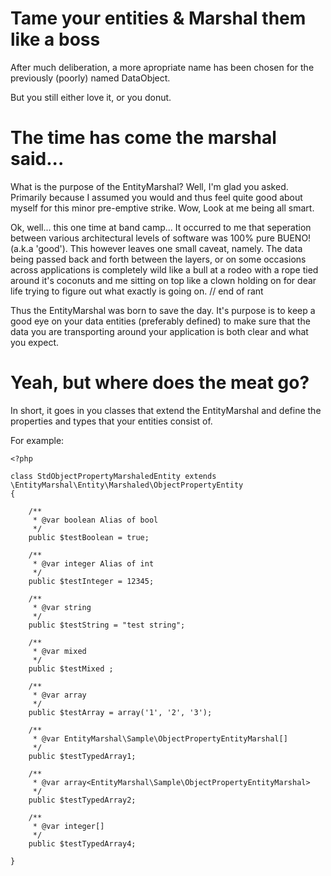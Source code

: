 Tame your entities & Marshal them like a boss
=============================================

After much deliberation, a more apropriate name has been chosen for the previously (poorly) named DataObject.

But you still either love it, or you donut.


The time has come the marshal said...
=====================================

What is the purpose of the EntityMarshal? Well, I'm glad you asked. Primarily because I assumed you would and thus feel quite good about myself for this minor pre-emptive strike. Wow, Look at me being all smart.

Ok, well... this one time at band camp... It occurred to me that seperation between various architectural levels of software was 100% pure BUENO! (a.k.a 'good'). This however leaves one small caveat, namely. The data being passed back and forth between the layers, or on some occasions across applications is completely wild like a bull at a rodeo with a rope tied around it's coconuts and me sitting on top like a clown holding on for dear life trying to figure out what exactly is going on. // end of rant

Thus the EntityMarshal was born to save the day. It's purpose is to keep a good eye on your data entities (preferably defined) to make sure that the data you are transporting around your application is both clear and what you expect.


Yeah, but where does the meat go?
=================================

In short, it goes in you classes that extend the EntityMarshal and define the properties and types that your entities consist of.

For example:

    <?php

    class StdObjectPropertyMarshaledEntity extends \EntityMarshal\Entity\Marshaled\ObjectPropertyEntity
    {

        /**
         * @var boolean Alias of bool
         */
        public $testBoolean = true;

        /**
         * @var integer Alias of int
         */
        public $testInteger = 12345;

        /**
         * @var string
         */
        public $testString = "test string";

        /**
         * @var mixed
         */
        public $testMixed ;

        /**
         * @var array
         */
        public $testArray = array('1', '2', '3');

        /**
         * @var EntityMarshal\Sample\ObjectPropertyEntityMarshal[]
         */
        public $testTypedArray1;

        /**
         * @var array<EntityMarshal\Sample\ObjectPropertyEntityMarshal>
         */
        public $testTypedArray2;

        /**
         * @var integer[]
         */
        public $testTypedArray4;

    }

